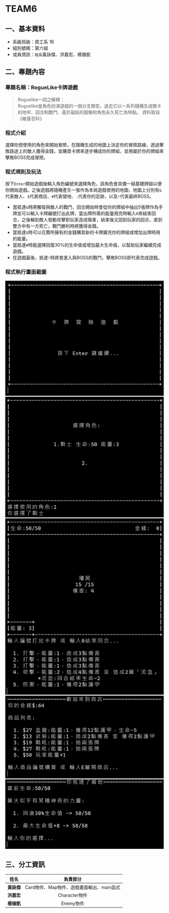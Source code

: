 # TEAM6
## 一、基本資料
* 系級班級：資工系 1B
* 組別號碼：第六組
* 成員資訊：`組長`黃詠傑、洪嘉宏、楊循凱
## 二、專題內容
### 專題名稱：RogueLike卡牌遊戲
> Roguelike一詞之解釋：<br>
> Roguelike是角色扮演遊戲的一個分支類型，過去它以一系列隨機生成關卡的地牢、回合制戰鬥、基於磁貼的圖像和角色永久死亡為特點。
> 資料取自《維基百科》
### 程式介紹
選擇你想使用的角色來開始冒險，在隨機生成的地圖上決定你的冒險路線，透過擊敗路途上的敵人獲得金錢，並購買卡牌來逐步構成你的牌組，並用屬於你的牌組來擊敗BOSS完成冒險。
### 程式規則及玩法
按下`Enter`開始遊戲後輸入角色編號來選擇角色，該角色會具備一組基礎牌組以便你開始遊戲。之後遊戲將隨機產生一張作為本局遊戲使用的地圖，地圖上分別有`&`代表敵人、`$`代表商店、`#`代表營地、`.`代表你的足跡，以及`!`代表最終BOSS。
* 當抵達`&`時將觸發與敵人的戰鬥，回合開始時會從你的牌組中抽出5張牌作為手牌並可以輸入卡牌編號打出此牌，當出牌所需的能量用完時輸入`0`來結束回合，之後輪到敵人發動攻擊對玩家造成傷害，結束後又回到玩家的回合，直到雙方中有一方死亡，戰鬥勝利時將獲得金錢。
* 當抵達`$`時可以花費所擁有的金錢購買新的卡牌擴充你的牌組或增加出牌時用的能量。
* 當抵達`#`時能選擇回復30%的生命值或增加最大生命值，以幫助玩家繼續完成遊戲。
* 在遊戲最後，抵達`!`時將會進入與BOSS的戰鬥，擊敗BOSS即代表完成遊戲。
### 程式執行畫面截圖
![](https://github.com/JayHuang0503/TEAM6/raw/main/專題執行畫面/開始畫面.png)
![](https://github.com/JayHuang0503/TEAM6/raw/main/專題執行畫面/選擇角色.png)
![](https://github.com/JayHuang0503/TEAM6/raw/main/專題執行畫面/戰鬥.png)
![](https://github.com/JayHuang0503/TEAM6/raw/main/專題執行畫面/商店.png)
![](https://github.com/JayHuang0503/TEAM6/raw/main/專題執行畫面/營地.png)
## 三、分工資訊
| 姓名 | 負責部分 |
|---- | :----------: |
|**黃詠傑**|Card物件、Map物件、遊戲畫面輸出、main函式|
|**洪嘉宏**|Character物件|
|**楊循凱**|Enemy物件|
